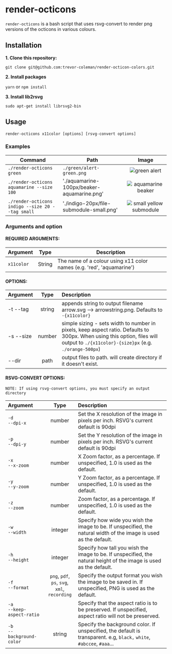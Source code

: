 # render-octicons

`render-octicons` is a bash script that uses rsvg-convert to render png versions of the octicons in various colours.

## Installation

**1. Clone this repository:**

`git clone git@github.com:trevor-coleman/render-octicon-colors.git`

**2. Install packages**

`yarn` or `npm install`

**3. Install lib2rsvg**

`sudo apt-get install librsvg2-bin`

## Usage

`render-octicons x11color [options] [rsvg-convert options]`

### Examples

| Command                                          | Path                                       |                                                                Image                                                                |
| ------------------------------------------------ | ------------------------------------------ | :---------------------------------------------------------------------------------------------------------------------------------: |
| `./render-octicons green`                        | `./green/alert-green.png`                  |           ![green alert](https://github.com/trevor-coleman/render-octicons/blob/master/examples/alert-green.png?raw=true)           |
| `./render-octicons aquamarine --size 100`        | './aquamarine-100px/beaker-aquamarine.png' |     ![aquamarine beaker](https://github.com/trevor-coleman/render-octicons/blob/master/examples/beaker-aquamarine.png?raw=true)     |
| `./render-octicons indigo --size 20 --tag small` | './indigo-20px/file-submodule-small.png'   | ![small yellow submodule](https://github.com/trevor-coleman/render-octicons/blob/master/examples/file-submodule-small.png?raw=true) |

### Arguments and option

#### REQUIRED ARGUMENTS:

| Argument   | Type   | Description                                                           |
| ---------- | ------ | --------------------------------------------------------------------- |
| `x11color` | String | The name of a colour using x11 color names (e.g. 'red', 'aquamarine') |

#### OPTIONS:

| Argument  |  Type  | Description                                                                                                                                                                        |
| :-------- | :----: | :--------------------------------------------------------------------------------------------------------------------------------------------------------------------------------- |
| -t --tag  | string | appends string to output filename arrow.svg --> arrowstring.png. Defaults to `-{x11color}`                                                                                         |
| -s --size | number | simple sizing - sets width to number in pixels, keep aspect ratio. Defaults to 300px. When using this option, files will output to `./{x11color}-{size}px` (e.g. `./orange-500px`) |
| --dir     |  path  | output files to path. will create directory if it doesn't exist.                                                                                                                   |

#### RSVG-CONVERT OPTIONS:

    NOTE: If using rsvg-convert options, you must specify an output directory

| Argument                        |                          Type                          | Description                                                                                                           |
| :------------------------------ | :----------------------------------------------------: | :-------------------------------------------------------------------------------------------------------------------- |
| `-d`<br> `--dpi-x`              |                         number                         | Set the X resolution of the image in pixels per inch. RSVG's current default is 90dpi                                 |
| `-p`<br/> `--dpi-y`             |                         number                         | Set the Y resolution of the image in pixels per inch. RSVG's current default is 90dpi                                 |
| `-x`<br/> `--x-zoom`            |                         number                         | X Zoom factor, as a percentage. If unspecified, 1.0 is used as the default.                                           |
| `-y`<br/> `--y-zoom`            |                         number                         | Y Zoom factor, as a percentage. If unspecified, 1.0 is used as the default.                                           |
| `-z`<br/> `--zoom`              |                         number                         | Zoom factor, as a percentage. If unspecified, 1.0 is used as the default.                                             |
| `-w`<br/> `--width`             |                        integer                         | Specify how wide you wish the image to be. If unspecified, the natural width of the image is used as the default.     |
| `-h`<br/> `--height`            |                        integer                         | Specify how tall you wish the image to be. If unspecified, the natural height of the image is used as the default.    |
| `-f`<br/> `--format`            | `png`, `pdf`,<br/> `ps`, `svg`,<br> `xml`, `recording` | Specify the output format you wish the image to be saved in. If unspecified, PNG is used as the default.              |
| `-a`<br/> `--keep-aspect-ratio` |                                                        | Specify that the aspect ratio is to be preserved. If unspecified, aspect ratio will not be preserved.                 |
| `-b`<br/> `--background-color`  |                         string                         | Specify the background color. If unspecified, the default is transparent. e.g, `black,` `white`, `#abccee`, `#aaa`... |
